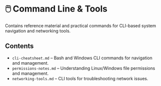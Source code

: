# 🖱️ Command Line & Tools

Contains reference material and practical commands for CLI-based system navigation and networking tools.

## Contents

- `cli-cheatsheet.md` – Bash and Windows CLI commands for navigation and management.
- `permissions-notes.md` – Understanding Linux/Windows file permissions and management.
- `networking-tools.md` – CLI tools for troubleshooting network issues.
